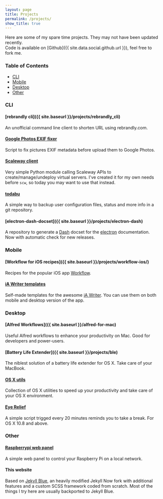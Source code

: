 ```yaml
---
layout: page
title: Projects
permalink: /projects/
show_title: true
---
```


Here are some of my spare time projects. They may not have been updated recently.
<br>Code is available on [Github]({{ site.data.social.github.url }}), feel free to fork me.

### Table of Contents

- [CLI](#cli)
- [Mobile](#mobile)
- [Desktop](#desktop)
- [Other](#other)

### CLI

#### [rebrandly cli]({{ site.baseurl }}/projects/rebrandly_cli)
An unofficial command line client to shorten URL using rebrandly.com.

#### [Google Photos EXIF fixer](https://github.com/pirafrank/Google-Photos-EXIF-fixer)
Script to fix pictures EXIF metadata before upload them to Google Photos.

#### [Scaleway client](https://github.com/pirafrank/scaleway_api)
Very simple Python module calling Scaleway APIs to create/manage/undeploy virtual servers. I've created it for my own needs before `scw`, so today you may want to use that instead.

#### [todabu](http://github.com/pirafrank/todabu)
A simple way to backup user configuration files, status and more info in a git repository.

#### [electron-dash-docset]({{ site.baseurl }}/projects/electron-dash)
A repository to generate a [Dash](https://kapeli.com/dash) docset for the [electron](http://electron.atom.io) documentation. Now with automatic check for new releases.

### Mobile

#### [Workflow for iOS recipes]({{ site.baseurl }}/projects/workflow-ios/)
Recipes for the popular iOS app [Workflow](https://workflow.is/download).

#### [iA Writer templates](https://github.com/pirafrank/My-iA-Writer-templates)
Self-made templates for the awesome [iA Writer](https://ia.net/writer). You can use them on both mobile and desktop version of the app.

### Desktop

#### [Alfred Workflows]({{ site.baseurl }}/alfred-for-mac)
Useful Alfred workflows to enhance your productivity on Mac. Good for developers and power-users.

#### [Battery Life Extender]({{ site.baseurl }}/projects/ble)
The niblest solution of a battery life extender for OS X. Take care of your MacBook.

#### [OS X utils](https://github.com/pirafrank/OSX_utils)
Collection of OS X utilities to speed up your productivity and take care of your OS X environment.

#### [Eye Relief](https://github.com/pirafrank/Eye_Relief)
A simple script trigged every 20 minutes reminds you to take a break. For OS X 10.8 and above.

### Other

#### [Raspberrypi web panel](https://github.com/pirafrank/raspberrypi-web-panel)
A simple web panel to control your Raspberry Pi on a local network.

#### This website
Based on [Jekyll Blue](http://github.com/pirafrank/jekyll-blue), an heavily modified Jekyll Now fork with additional features and a custom SCSS framework coded from scratch. Most of the things I try here are usually backported to Jekyll Blue.
